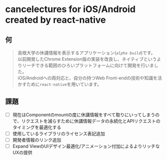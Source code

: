 # cancelectures for iOS/Android created by react-native

## 何

> 島根大学の休講情報を表示するアプリケーション(*`alpha build`*)です。  
以前開発したChrome Extension版の実装を改良し、ネイティブというよりリーチできる範囲のひろいプラットフォームに向けて開発を行いました。  
iOS/Androidへの両対応と、自分の持つWeb Front-endの技術や知識を活かすために`react-native`を用いています。  


## 課題

- [ ] 現在はComponentのmountの度に休講情報をすべて取りにいってしまうので、リクエストを減らすために休講情報データの永続化とAPIリクエストのタイミングを最適化する
- [ ] 使用しているライブラリのライセンス表記追加
- [ ] 開発者情報のリンク追加
- [ ] Expand ViewのUIデザイン最適化/アニメーション付加によるよりリッチなUXの提供
